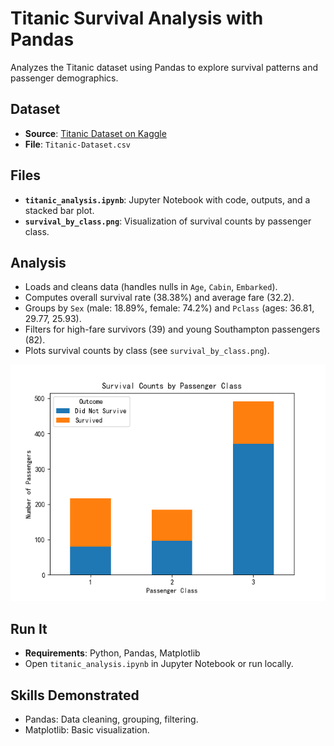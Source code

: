 # Titanic Survival Analysis with Pandas

Analyzes the Titanic dataset using Pandas to explore survival patterns and passenger demographics.

## Dataset
- **Source**: [Titanic Dataset on Kaggle](https://www.kaggle.com/datasets/yasserh/titanic-dataset)
- **File**: `Titanic-Dataset.csv`

## Files
- **`titanic_analysis.ipynb`**: Jupyter Notebook with code, outputs, and a stacked bar plot.
- **`survival_by_class.png`**: Visualization of survival counts by passenger class.

## Analysis
- Loads and cleans data (handles nulls in `Age`, `Cabin`, `Embarked`).
- Computes overall survival rate (38.38%) and average fare (32.2).
- Groups by `Sex` (male: 18.89%, female: 74.2%) and `Pclass` (ages: 36.81, 29.77, 25.93).
- Filters for high-fare survivors (39) and young Southampton passengers (82).
- Plots survival counts by class (see `survival_by_class.png`).

![Survival by Class](survival_by_class.png)

## Run It
- **Requirements**: Python, Pandas, Matplotlib
- Open `titanic_analysis.ipynb` in Jupyter Notebook or run locally.

## Skills Demonstrated
- Pandas: Data cleaning, grouping, filtering.
- Matplotlib: Basic visualization.
